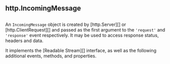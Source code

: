 ## http.IncomingMessage

## 

An `IncomingMessage` object is created by \[http.Server\]\[\] or
\[http.ClientRequest\]\[\] and passed as the first argument to the `'request'`
and `'response'` event respectively. It may be used to access response status,
headers and data.

It implements the \[Readable Stream\]\[\] interface, as well as the
following additional events, methods, and properties.